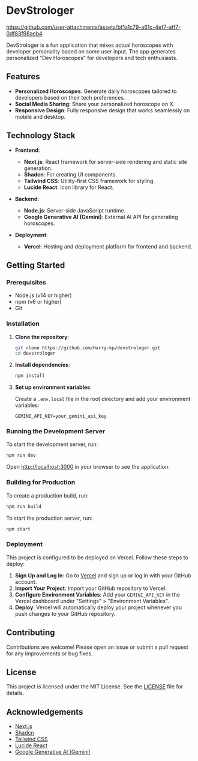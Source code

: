 
# DevStrologer
https://github.com/user-attachments/assets/bf1a1c79-a61c-4ef7-aff7-0df83f98aeb4

DevStrologer is a fun application that mixes actual horoscopes with developer personality based on some user input. The app generates personalized "Dev Horoscopes" for developers and tech enthusiasts.

## Features

- **Personalized Horoscopes**: Generate daily horoscopes tailored to developers based on their tech preferences.
- **Social Media Sharing**: Share your personalized horoscope on X.
- **Responsive Design**: Fully responsive design that works seamlessly on mobile and desktop.

## Technology Stack



- **Frontend**:

  - **Next.js**: React framework for server-side rendering and static site generation.
  - **Shadcn**: For creating UI components.
  - **Tailwind CSS**: Utility-first CSS framework for styling.
  - **Lucide React**: Icon library for React.

- **Backend**:

  - **Node.js**: Server-side JavaScript runtime.
  - **Google Generative AI (Gemini)**: External AI API for generating horoscopes.

- **Deployment**:
  - **Vercel**: Hosting and deployment platform for frontend and backend.

## Getting Started

### Prerequisites

- Node.js (v14 or higher)
- npm (v6 or higher)
- Git

### Installation

1. **Clone the repository**:

   ```bash
   git clone https://github.com/Harry-kp/devstrologer.git
   cd devstrologer
   ```

2. **Install dependencies**:

   ```bash
   npm install
   ```

3. **Set up environment variables**:

   Create a `.env.local` file in the root directory and add your environment variables:

   ```env
   GEMINI_API_KEY=your_gemini_api_key
   ```

### Running the Development Server

To start the development server, run:

```bash
npm run dev
```

Open [http://localhost:3000](http://localhost:3000) in your browser to see the application.

### Building for Production

To create a production build, run:

```bash
npm run build
```

To start the production server, run:

```bash
npm start
```

### Deployment

This project is configured to be deployed on Vercel. Follow these steps to deploy:

1. **Sign Up and Log In**: Go to [Vercel](https://vercel.com/) and sign up or log in with your GitHub account.
2. **Import Your Project**: Import your GitHub repository to Vercel.
3. **Configure Environment Variables**: Add your `GEMINI_API_KEY` in the Vercel dashboard under "Settings" > "Environment Variables".
4. **Deploy**: Vercel will automatically deploy your project whenever you push changes to your GitHub repository.

## Contributing

Contributions are welcome! Please open an issue or submit a pull request for any improvements or bug fixes.

## License

This project is licensed under the MIT License. See the [LICENSE](LICENSE) file for details.

## Acknowledgements

- [Next.js](https://nextjs.org/)
- [Shadcn](https://shadcn.dev/)
- [Tailwind CSS](https://tailwindcss.com/)
- [Lucide React](https://lucide.dev/)
- [Google Generative AI (Gemini)](https://makersuite.google.com/)
